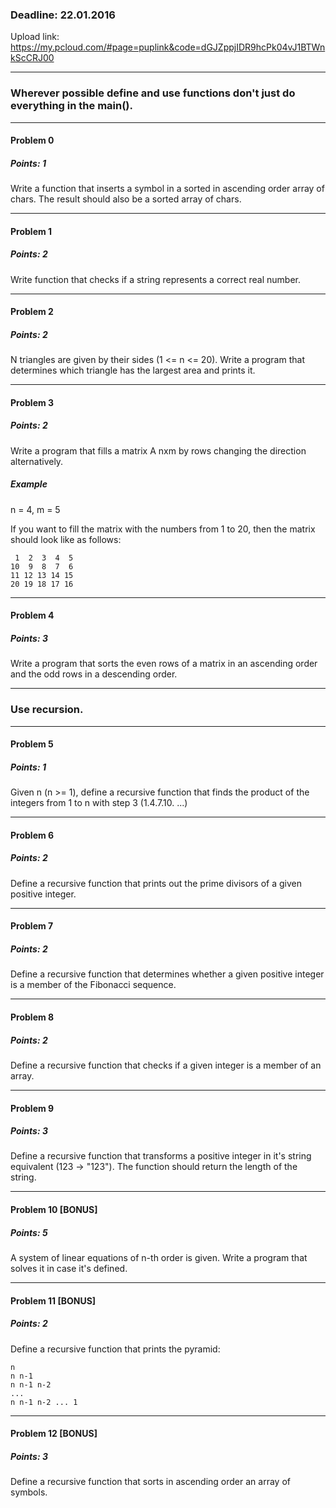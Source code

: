 ### Deadline: 22.01.2016

Upload link: https://my.pcloud.com/#page=puplink&code=dGJZppjIDR9hcPk04vJ1BTWnkScCRJ00

---

### Wherever possible define and use functions don't just do everything in the main().

---

#### Problem 0
##### Points: 1

Write a function that inserts a symbol in a sorted in ascending order array of chars. The result should also be a sorted array of chars.

---

#### Problem 1
##### Points: 2

Write function that checks if a string represents a correct real number.

---

#### Problem 2
##### Points: 2

N triangles are given by their sides (1 <= n <= 20). Write a program that determines which triangle has the largest area and prints it.

---

#### Problem 3
##### Points: 2

Write a program that fills a matrix A nxm by rows changing the direction alternatively.

##### Example

n = 4, m = 5

If you want to fill the matrix with the numbers from 1 to 20, then the matrix should look like as follows:

```
 1  2  3  4  5
10  9  8  7  6
11 12 13 14 15
20 19 18 17 16
```

---

#### Problem 4
##### Points: 3

Write a program that sorts the even rows of a matrix in an ascending order and the odd rows in a descending order.

---

### Use recursion.

---

#### Problem 5
##### Points: 1

Given n (n >= 1), define a recursive function that finds the product of the integers from 1 to n with step 3 (1.4.7.10. ...)

---

#### Problem 6 
##### Points: 2

Define a recursive function that prints out the prime divisors of a given positive integer.

---

#### Problem 7 
##### Points: 2

Define a recursive function that determines whether a given positive integer is a member of the Fibonacci sequence.

---

#### Problem 8
##### Points: 2

Define a recursive function that checks if a given integer is a member of an array.

---

#### Problem 9
##### Points: 3

Define a recursive function that transforms a positive integer in it's string equivalent (123 -> "123"). The function should return the length of the string.

---

#### Problem 10 [BONUS]
##### Points: 5 

A system of linear equations of n-th order is given. Write a program that solves it in case it's defined.

---

#### Problem 11 [BONUS]
##### Points: 2 

Define a recursive function that prints the pyramid:

```
n
n n-1
n n-1 n-2
...
n n-1 n-2 ... 1
```

---

#### Problem 12 [BONUS]
##### Points: 3

Define a recursive function that sorts in ascending order an array of symbols.



